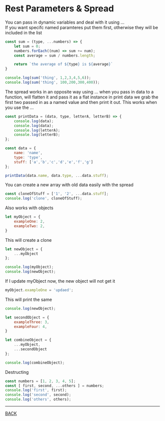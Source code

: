 
# Rest Parameters & Spread

You can pass in dynamic variables and deal with it using ...  
If you want specifc named paramteres put them first, otherwise they will be included in the list   

```javascript
const sum = (type, ...numbers) => {
    let sum = 0;
    numbers.forEach((num) => sum += num);
    const average = sum / numbers.length;

    return `the average of ${type} is ${average}`
}

console.log(sum('thing', 1,2,3,4,5,6));
console.log(sum('thing', 100,200,300,400));
```

The spread works in an opposite way using ... when you pass in data to a function, will flatten it and pass it as a flat instance in print data we grab the first two passed in as a named value and then print it out.  This works when you use the ...

```javascript
const printData = (data, type, letterA, letterB) => {
    console.log(data);
    console.log(data);
    console.log(letterA);
    console.log(letterB);
};

const data = {
    name: 'name',
    type: 'type',
    stuff: ['a','b','c','d','e','f','g']
};

printData(data.name, data.type, ...data.stuff);
```

You can create a new array with old data easily with the spread

```javascript
const cloneOfStuff = ['1', '2', ...data.stuff];
console.log('clone', cloneOfStuff);
```


Also works with objects

```javascript
let myObject = {
    exampleOne: 2, 
    exampleTwo: 2, 
}
```

This will create a clone

```javascript
let newObject = {
    ...myObject
};

console.log(myObject);
console.log(newObject);
```

If I update myObject now, the new object will not get it
```javascript
myObject.exampleOne = 'updaed';
```

This will print the same

```javascript
console.log(newObject);

let secondObject = {
    exampleThree: 3, 
    exampleFour: 4, 
}

let combineObject = {
    ...myObject,
    ...secondObject 
};

console.log(combineObject);
```

Destructing

```javascript
const numbers = [1, 2, 3, 4, 5];
const [ first, second, ...others ] = numbers;
console.log('first', first);
console.log('second', second);
console.log('others', others);
```
---
[BACK](../README.md)